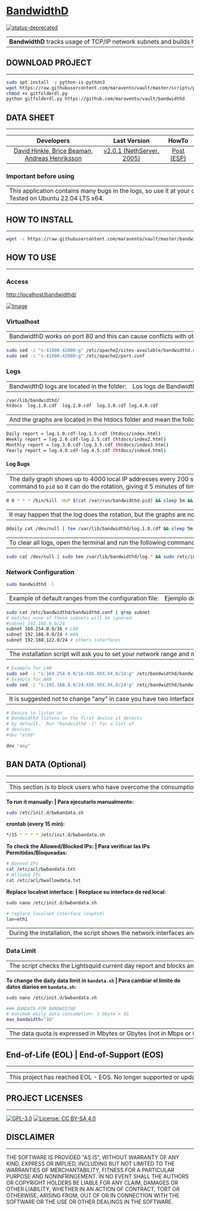# [BandwidthD](https://www.maravento.com)

[![status-deprecated](https://img.shields.io/badge/status-deprecated-red.svg)](https://bandwidthd.sourceforge.net/)

<!-- markdownlint-disable MD033 -->

<table width="100%">
  <tr>
    <td style="width: 50%; white-space: nowrap;">
      <b>BandwidthD</b> tracks usage of TCP/IP network subnets and builds html files with graphs to display utilization. Charts are built by individual IPs, and by default display utilization over 2 day, 8 day, 40 day, and 400 day periods. Furthermore, each ip address's utilization can be logged out at intervals of 3.3 minutes, 10 minutes, 1 hour or 12 hours in cdf format, or to a backend database server. HTTP, TCP, UDP, ICMP, VPN, and P2P traffic are color coded.
    </td>
    <td style="width: 50%; white-space: nowrap;">
      <b>BandwidthD</b> rastrea el uso de subredes de red TCP/IP y crea archivos html con gráficos para mostrar la utilización. Los gráficos se crean por IP individuales y, de forma predeterminada, muestran la utilización en períodos de 2 días, 8 días, 40 días y 400 días. Además, la utilización de cada dirección IP puede cerrarse sesión a intervalos de 3,3 minutos, 10 minutos, 1 hora o 12 horas en formato cdf, o en un servidor de base de datos back-end. El tráfico HTTP, TCP, UDP, ICMP, VPN y P2P está codificado por colores.
    </td>
  </tr>
</table>

## DOWNLOAD PROJECT

---

```bash
sudo apt install -y python-is-python3
wget https://raw.githubusercontent.com/maravento/vault/master/scripts/python/gitfolderdl.py
chmod +x gitfolderdl.py
python gitfolderdl.py https://github.com/maravento/vault/bandwidthd
```

## DATA SHEET

---

| Developers | Last Version | HowTo |
| :--------: | :----------: | :---: |
| [David Hinkle, Brice Beaman, Andreas Henriksson](https://bandwidthd.sourceforge.net/) | [v2.0.1 (NethServer. 2005)](https://github.com/NethServer/bandwidthd) | [Post (ESP)](https://www.maravento.com/2021/08/bandwidthd.html) |

### Important before using

<table width="100%">
  <tr>
    <td style="width: 50%; white-space: nowrap;">
      This application contains many bugs in the logs, so use it at your own risk.<br>
      Tested on Ubuntu 22.04 LTS x64.<br>
    </td>
    <td style="width: 50%; white-space: nowrap;">
      Esta aplicación contiene muchos bugs en los Logs, por tanto úsela bajo su propio riesgo.<br>
      Probado en: Ubuntu 22.04 LTS x64.<br>
    </td>
  </tr>
</table>

## HOW TO INSTALL

---

```bash
wget -c https://raw.githubusercontent.com/maravento/vault/master/bandwidthd/bwinstall.sh && sudo chmod +x bwinstall.sh && sudo ./bwinstall.sh
```

## HOW TO USE

---

### Access

[http://localhost/bandwidthd/](http://localhost/bandwidthd/)

[![Image](https://raw.githubusercontent.com/maravento/vault/master/bandwidthd/bandwidthd.png)](https://www.maravento.com/)

### Virtualhost

<table width="100%">
  <tr>
    <td style="width: 50%; white-space: nowrap;">
      BandwidthD works on port 80 and this can cause conflicts with other applications using this port and the configuration file has no option to change it, so the install script sets up a virtualhost on port 41000. To change it, for example, for 42000 or whatever, run:
    </td>
    <td style="width: 50%; white-space: nowrap;">
      BandwidthD trabaja por el puerto 80 y esto puede generar conflictos con otras aplicaciones que usen este puerto y el archivo de configuración no tiene opción para cambiarlo, por tanto, el script de instalación configura un virtualhost en el puerto 41000. Para cambiarlo, por ejemplo, por 42000 o cualquier otro, ejecute:
    </td>
  </tr>
</table>

```bash
sudo sed -i "s:41000:42000:g" /etc/apache2/sites-available/bandwidthd.conf
sudo sed -i "s:41000:42000:g" /etc/apache2/port.conf
```

### Logs

<table width="100%">
  <tr>
    <td style="width: 50%; white-space: nowrap;">
      BandwidthD logs are located in the folder:
    </td>
    <td style="width: 50%; white-space: nowrap;">
      Los logs de BandwidthD se encuentran en la carpeta:
    </td>
  </tr>
</table>

```bash
/var/lib/bandwidthd/
htdocs  log.1.0.cdf  log.2.0.cdf  log.3.0.cdf log.4.0.cdf
```

<table width="100%">
  <tr>
    <td style="width: 50%; white-space: nowrap;">
      And the graphs are located in the htdocs folder and mean the following:
    </td>
    <td style="width: 50%; white-space: nowrap;">
      Y las gráficas se encuentran en la carpeta htdocs y significan lo siguiente:
    </td>
  </tr>
</table>

```bash
Daily report = log.1.0.cdf-log.1.5.cdf (htdocs/index.html)
Weekly report = log.2.0.cdf-log.2.5.cdf (htdocs/index2.html)
Monthly report = log.3.0.cdf-log.3.5.cdf (htdocs/index3.html)
Yearly report = log.4.0.cdf-log.4.5.cdf (htdocs/index4.html)
```

#### Log Bugs

<table width="100%">
  <tr>
    <td style="width: 50%; white-space: nowrap;">
      The daily graph shows up to 4000 local IP addresses every 200 seconds (3.3 min), updates the report weekly every 10 min, monthly every hour and yearly every 12 hours. However, it is well known that in some scenarios these stats do not do what they are supposed to (check <a href="https://sourceforge.net/p/bandwidthd/discussion/308609/thread/b5f2356a/" target="_blank">BandwidthD forum</a>). The specific problem is that the logs do not rotate. In fact, they can manually run the script to rotate to no avail. To fix this, the install script creates a task in crontab that sends a <code>kill</code> command to <code>pid</code> so it can do the rotation, giving it 5 minutes of time to generate statistics (twice as long as the config file says default for graph generation which is 2.5 minutes) and restart the daemon:
    </td>
    <td style="width: 50%; white-space: nowrap;">
      El gráfico diario muestra hasta 4000 direcciones IP locales cada 200 segundos (3.3 min), actualiza el reporte el semanal cada 10 min, mensual cada hora y anual cada 12 horas. Sin embargo, es bien conocido que en algunos escenarios estas estadísticas no hacen lo que se supone (ver <a href="https://sourceforge.net/p/bandwidthd/discussion/308609/thread/b5f2356a/" target="_blank">foro de BandwidthD</a>). El problema concreto es que los log no rotan. De hecho, pueden ejecutar manualmente el script para rotar sin resultados. Para solucionarlo, el script de instalación crea una tarea en crontab que envía un comando <code>kill</code> al <code>pid</code> para que pueda hacer la rotación, le da 5 minutos de tiempo para generar estadísticas (el doble de tiempo que el archivo de configuración establece por defecto para la generación de gráficas que es 2.5 minutos) y reinicia el demonio:
    </td>
  </tr>
</table>

```bash
0 0 * * * /bin/kill -HUP $(cat /var/run/bandwidthd.pid) && sleep 5m && /etc/init.d/bandwidthd restart
```

<table width="100%">
  <tr>
    <td style="width: 50%; white-space: nowrap;">
      It may happen that the log does the rotation, but the graphs are not generated and the daily traffic of the previous day continues to appear, instead of the counter at 0. In this case, the installation script creates another task that solves it, deleting the file rotated, programming the following command in cron:
    </td>
    <td style="width: 50%; white-space: nowrap;">
      Puede suceder que el log haga la rotación, pero las gráficas no se generen y siga apareciendo el tráfico diario del día anterior, en lugar del contador a 0. En este caso, el script de instalación crea otra tarea que lo soluciona, eliminando el archivo rotado, programando el siguiente comando en el cron:
    </td>
  </tr>
</table>

```bash
@daily cat /dev/null | tee /var/lib/bandwidthd/log.1.0.cdf && sleep 5m && /etc/init.d/bandwidthd restart
```

<table width="100%">
  <tr>
    <td style="width: 50%; white-space: nowrap;">
      To clear all logs, open the terminal and run the following command with privileges:
    </td>
    <td style="width: 50%; white-space: nowrap;">
      Para vaciar todos los logs, abra el terminal y ejecute con privilegios el siguiente comando:
    </td>
  </tr>
</table>

```bash
sudo cat /dev/null | sudo tee /var/lib/bandwidthd/log.* && sudo /etc/init.d/bandwidthd restart
```

### Network Configuration

```bash
sudo bandwidthd -l
```

<table width="100%">
  <tr>
    <td style="width: 50%; white-space: nowrap;">
      Example of default ranges from the configuration file:
    </td>
    <td style="width: 50%; white-space: nowrap;">
      Ejemplo de rangos por defecto del archivo de configuración:
    </td>
  </tr>
</table>

```bash
sudo cat /etc/bandwidthd/bandwidthd.conf | grep subnet
# matches none of these subnets will be ignored.
#subnet 192.168.0.0/24
subnet 169.254.0.0/16 # LAN
subnet 192.168.0.0/24 # WAN
subnet 192.168.122.0/24 # others interfaces
```

<table width="100%">
  <tr>
    <td style="width: 50%; white-space: nowrap;">
      The installation script will ask you to set your network range and mask. You can also do it manually:
    </td>
    <td style="width: 50%; white-space: nowrap;">
      El script de instalación le pedirá que establezca su rango de red y máscara. También puede hacerlo manualmente:
    </td>
  </tr>
</table>

```bash
# Example for LAN
sudo sed -i "s:169.254.0.0/16:XXX.XXX.XX.0/24:g" /etc/bandwidthd/bandwidthd.conf
# Example for WAN
sudo sed -i "s:192.168.0.0/24:XXX.XXX.XX.0/24:g" /etc/bandwidthd/bandwidthd.conf
```

<table width="100%">
  <tr>
    <td style="width: 50%; white-space: nowrap;">
      It is suggested not to change "any" in case you have two interfaces you can monitor both:
    </td>
    <td style="width: 50%; white-space: nowrap;">
      Se sugiere no cambiar "any" por si tiene dos interfaces pueda monitorear ambas:
    </td>
  </tr>
</table>

```bash
# Device to listen on
# Bandwidthd listens on the first device it detects
# by default.  Run "bandwidthd -l" for a list of
# devices.
#dev "eth0"

dev "any"
```

## BAN DATA (Optional)

---

<table width="100%">
  <tr>
    <td style="width: 50%; white-space: nowrap;">
      This section is to block users who have overcome the consumption of data default by the sysadmin.
    </td>
    <td style="width: 50%; white-space: nowrap;">
      Esta sección es para bloquear a los usuarios que hayan superado el consumo de datos predeterminado por el sysadmin.
    </td>
  </tr>
</table>

**To run it manually: | Para ejecutarlo manualmente:**

```bash
sudo /etc/init.d/bwbandata.sh
```

**crontab (every 15 min):**

```bash
*/15 * * * * /etc/init.d/bwbandata.sh
```

**To check the Allowed/Blocked IPs: | Para verificar las IPs Permitidas/Bloqueadas:**

```bash
# Banned IPs
cat /etc/acl/bwbandata.txt
# Allowed IPs
cat /etc/acl/bwallowdata.txt
```

**Replace localnet interface: | Reeplace su interface de red local:**

```bash
sudo nano /etc/init.d/bwbandata.sh

# replace localnet interface (enpXsX)
lan=eth1
```

<table width="100%">
  <tr>
    <td style="width: 50%; white-space: nowrap;">
      During the installation, the script shows the network interfaces and you must choose the interface for LAN and the script makes the change.
    </td>
    <td style="width: 50%; white-space: nowrap;">
      Durante la instalación, el script muestra las interfaces de red y deberá elegir la interface para LAN y el script hace el cambio.
    </td>
  </tr>
</table>

### Data Limit

<table width="100%">
  <tr>
    <td style="width: 50%; white-space: nowrap;">
      The script checks the Lightsquid current day report and blocks any user, within the local network, who exceeds the set consumption. The block will be removed the next day.
    </td>
    <td style="width: 50%; white-space: nowrap;">
      El script verifica el informe del día actual de Lightsquid y bloquea a cualquier usuario, dentro de la red local, que supere el consumo establecido. El bloqueo se levantará al día siguiente.
    </td>
  </tr>
</table>

**To change the daily data limit in `bandata.sh` | Para cambiar el límite de datos diarios en `bandata.sh`:**

```bash
sudo nano /etc/init.d/bwbandata.sh

### BANDATA FOR BANDWIDTHD
# maximum daily data consumption: 1 Gbyte = 1G
max_bandwidth="1G"
```

<table width="100%">
  <tr>
    <td style="width: 50%; white-space: nowrap;">
      The data quota is expressed in Mbytes or Gbytes (not in Mbps or Gbps which is speed). The nomenclature to use can be in GBytes instead of Bytes, for example 0.5G or 512M or 536870912. By default, we select 1 Gigabyte (GB) of data = 1073741824 byte (B).
    </td>
    <td style="width: 50%; white-space: nowrap;">
      La cuota de datos está expresada en Mbytes o Gbytes (no en Mbps o Gbps que es velocidad). La nomenclatura a usar puede ser en GBytes en lugar de Bytes, por ejemplo 0.5G o 512M o 536870912. Por defecto, seleccionamos 1 Gigabyte (GB) de datos = 1073741824 byte (B).
    </td>
  </tr>
</table>

## End-of-Life (EOL) | End-of-Support (EOS)

---

<table width="100%">
  <tr>
    <td style="width: 50%; white-space: nowrap;">
      This project has reached EOL - EOS. No longer supported or updated.
    </td>
    <td style="width: 50%; white-space: nowrap;">
      Este proyecto a alcanzado EOL - EOS. Ya no cuenta con soporte o actualizaciones.
    </td>
  </tr>
</table>

## PROJECT LICENSES

---

[![GPL-3.0](https://img.shields.io/badge/License-GPLv3-blue.svg)](https://www.gnu.org/licenses/gpl.txt)
[![License: CC BY-SA 4.0](https://img.shields.io/badge/License-CC_BY--SA_4.0-lightgrey.svg)](https://creativecommons.org/licenses/by-sa/4.0/)

## DISCLAIMER

---

THE SOFTWARE IS PROVIDED "AS IS", WITHOUT WARRANTY OF ANY KIND, EXPRESS OR IMPLIED, INCLUDING BUT NOT LIMITED TO THE WARRANTIES OF MERCHANTABILITY, FITNESS FOR A PARTICULAR PURPOSE AND NONINFRINGEMENT. IN NO EVENT SHALL THE AUTHORS OR COPYRIGHT HOLDERS BE LIABLE FOR ANY CLAIM, DAMAGES OR OTHER LIABILITY, WHETHER IN AN ACTION OF CONTRACT, TORT OR OTHERWISE, ARISING FROM, OUT OF OR IN CONNECTION WITH THE SOFTWARE OR THE USE OR OTHER DEALINGS IN THE SOFTWARE.
